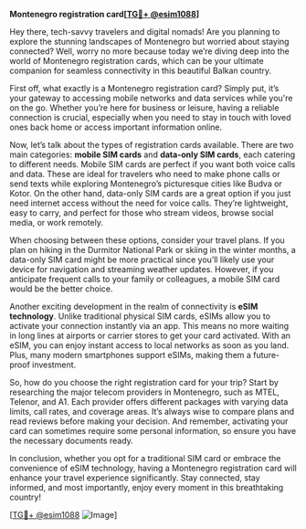 **Montenegro registration card[[TG💪+ @esim1088](https://t.me/s/esim1088)]**

Hey there, tech-savvy travelers and digital nomads! Are you planning to explore the stunning landscapes of Montenegro but worried about staying connected? Well, worry no more because today we’re diving deep into the world of Montenegro registration cards, which can be your ultimate companion for seamless connectivity in this beautiful Balkan country.

First off, what exactly is a Montenegro registration card? Simply put, it’s your gateway to accessing mobile networks and data services while you're on the go. Whether you’re here for business or leisure, having a reliable connection is crucial, especially when you need to stay in touch with loved ones back home or access important information online.

Now, let’s talk about the types of registration cards available. There are two main categories: **mobile SIM cards** and **data-only SIM cards**, each catering to different needs. Mobile SIM cards are perfect if you want both voice calls and data. These are ideal for travelers who need to make phone calls or send texts while exploring Montenegro’s picturesque cities like Budva or Kotor. On the other hand, data-only SIM cards are a great option if you just need internet access without the need for voice calls. They’re lightweight, easy to carry, and perfect for those who stream videos, browse social media, or work remotely.

When choosing between these options, consider your travel plans. If you plan on hiking in the Durmitor National Park or skiing in the winter months, a data-only SIM card might be more practical since you’ll likely use your device for navigation and streaming weather updates. However, if you anticipate frequent calls to your family or colleagues, a mobile SIM card would be the better choice.

Another exciting development in the realm of connectivity is **eSIM technology**. Unlike traditional physical SIM cards, eSIMs allow you to activate your connection instantly via an app. This means no more waiting in long lines at airports or carrier stores to get your card activated. With an eSIM, you can enjoy instant access to local networks as soon as you land. Plus, many modern smartphones support eSIMs, making them a future-proof investment.

So, how do you choose the right registration card for your trip? Start by researching the major telecom providers in Montenegro, such as MTEL, Telenor, and A1. Each provider offers different packages with varying data limits, call rates, and coverage areas. It’s always wise to compare plans and read reviews before making your decision. And remember, activating your card can sometimes require some personal information, so ensure you have the necessary documents ready.

In conclusion, whether you opt for a traditional SIM card or embrace the convenience of eSIM technology, having a Montenegro registration card will enhance your travel experience significantly. Stay connected, stay informed, and most importantly, enjoy every moment in this breathtaking country!

[[TG💪+ @esim1088](https://t.me/s/esim1088) ![Image](https://i.postimg.cc/Y0z9fWf4/image.png)]